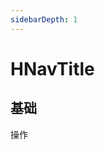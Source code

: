 ```yaml
---
sidebarDepth: 1
---
```


# HNavTitle

## 基础

<div style="background-color:var(--color-background-3);display:inline-block;width:200px">
<HNavTitle>操作</HNavTitle>
</div>

<script setup>
import HNavTitle from '../src/components/HNavTitle.vue'
</script>
